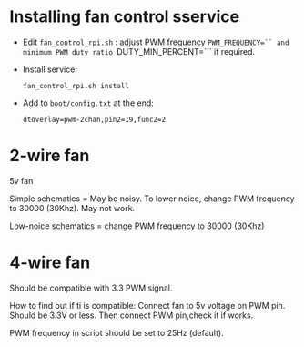 # Installing fan control sservice 

* Edit ```fan_control_rpi.sh``` : adjust PWM frequency ```PWM_FREQUENCY=`` and minimum PWM duty ratio ```DUTY_MIN_PERCENT=``` if required.

* Install service:

  ```fan_control_rpi.sh install```

* Add to ```boot/config.txt``` at the end:

  ```dtoverlay=pwm-2chan,pin2=19,func2=2```


# 2-wire fan

 5v fan

 Simple schematics =
 May be noisy. To  lower noice, change PWM frequency to 30000 (30Khz). May not work.

 Low-noice schematics =
 change PWM frequency to 30000 (30Khz)


# 4-wire fan

 Should be compatible with 3.3 PWM signal.

 How to find out if ti is compatible:
 Connect fan to 5v  voltage on PWM pin.
 Should be 3.3V or less.
 Then connect PWM pin,check it if works.

 PWM frequency in script should be set to  25Hz (default).
